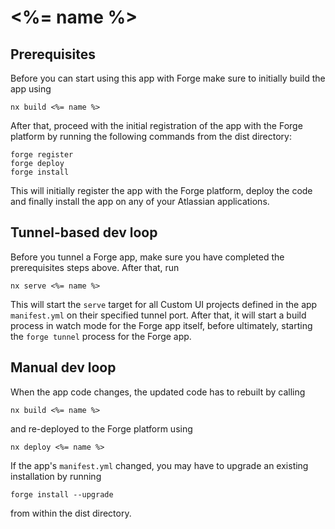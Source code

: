 # <%= name %>

## Prerequisites

Before you can start using this app with Forge make sure to initially build the app using

    nx build <%= name %>

After that, proceed with the initial registration of the app with the Forge platform by running the following commands from the dist directory:  

    forge register
    forge deploy
    forge install


This will initially register the app with the Forge platform, deploy the code and finally install the app on any of your Atlassian applications.

## Tunnel-based dev loop

Before you tunnel a Forge app, make sure you have completed the prerequisites steps above. After that, run

    nx serve <%= name %>

This will start the `serve` target for all Custom UI projects defined in the app `manifest.yml` on their specified tunnel port. After that, it will start a build process in watch mode for the Forge app itself, before ultimately, starting the `forge tunnel` process for the Forge app.

## Manual dev loop

When the app code changes, the updated code has to rebuilt by calling 

    nx build <%= name %>

and re-deployed to the Forge platform using

    nx deploy <%= name %>

If the app's `manifest.yml` changed, you may have to upgrade an existing installation by running

    forge install --upgrade

from within the dist directory.





